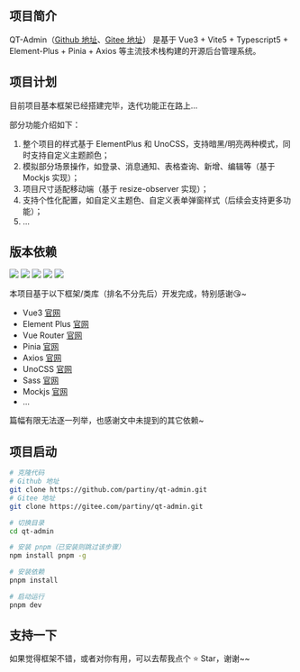 ## 项目简介

QT-Admin（[Github 地址](https://github.com/partiny/qt-admin)、[Gitee 地址](https://gitee.com/partiny/qt-admin)） 是基于 Vue3 + Vite5 + Typescript5 + Element-Plus + Pinia + Axios 等主流技术栈构建的开源后台管理系统。

## 项目计划

目前项目基本框架已经搭建完毕，迭代功能正在路上...

部分功能介绍如下：

1. 整个项目的样式基于 ElementPlus 和 UnoCSS，支持暗黑/明亮两种模式，同时支持自定义主题颜色；
2. 模拟部分场景操作，如登录、消息通知、表格查询、新增、编辑等（基于 Mockjs 实现）；
3. 项目尺寸适配移动端（基于 resize-observer 实现）；
4. 支持个性化配置，如自定义主题色、自定义表单弹窗样式（后续会支持更多功能）；
5. ...

## 版本依赖

<div align="left">
  <img src="https://img.shields.io/badge/Vue-3.4.21-42b883"/>
  <img src="https://img.shields.io/badge/Vite-5.1.6-ffc31b"/>
  <img src="https://img.shields.io/badge/Element%20Plus-2.6.3-409eff"/>
  <img src="https://img.shields.io/badge/Unocss-0.58.6-cccccc"/>
  <img src="https://img.shields.io/badge/Author-Partiny-b93305"/>
</div>

本项目基于以下框架/类库（排名不分先后）开发完成，特别感谢😘~

- Vue3 [官网](https://cn.vuejs.org/)
- Element Plus [官网](https://element-plus.org/zh-CN/)
- Vue Router [官网](https://router.vuejs.org/zh/)
- Pinia [官网](https://pinia.vuejs.org/zh/)
- Axios [官网](https://axios-http.com/)
- UnoCSS [官网](https://unocss.dev/)
- Sass [官网](github.com/sass/dart-sass)
- Mockjs [官网](http://mockjs.com/)
- ...

篇幅有限无法逐一列举，也感谢文中未提到的其它依赖~

## 项目启动

```bash
# 克隆代码
# Github 地址
git clone https://github.com/partiny/qt-admin.git
# Gitee 地址
git clone https://gitee.com/partiny/qt-admin.git

# 切换目录
cd qt-admin

# 安装 pnpm（已安装则跳过该步骤）
npm install pnpm -g

# 安装依赖
pnpm install

# 启动运行
pnpm dev
```

## 支持一下

如果觉得框架不错，或者对你有用，可以去帮我点个 ⭐ Star，谢谢~~

